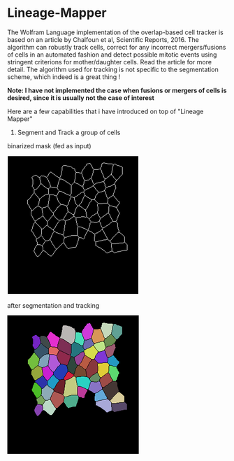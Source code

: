 # Lineage-Mapper
The Wolfram Language implementation of the overlap-based cell tracker is based on an article by Chalfoun et al, Scientific Reports, 2016. The algorithm can robustly track cells, correct for any incorrect mergers/fusions of cells in an automated fashion and detect possible mitotic events using stringent criterions for mother/daughter cells. Read the article for more detail. The algorithm used for tracking is not specific to the segmentation scheme, which indeed is a great thing !

**Note: I have not implemented the case when fusions or mergers of cells is desired, since it is usually not the case of interest**

Here are a few capabilities that i have introduced on top of "Lineage Mapper"

1. Segment and Track a group of cells

binarized mask (fed as input)

![alt text](https://github.com/alihashmiii/Lineage-Mapper/blob/master/uploadReadMe/benoitsmask.gif)

after segmentation and tracking

![alt text](https://github.com/alihashmiii/Lineage-Mapper/blob/master/uploadReadMe/benoitsmasksegtracked.gif)
